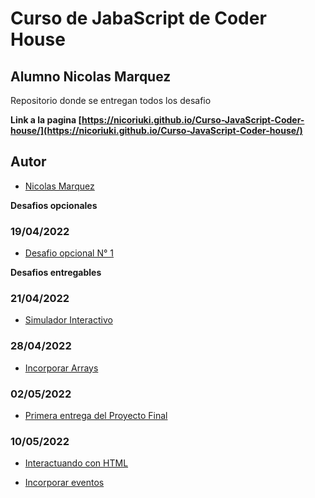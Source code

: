 # Curso de JabaScript de Coder House

## Alumno Nicolas Marquez

Repositorio donde se entregan todos los desafio

**Link a la pagina [https://nicoriuki.github.io/Curso-JavaScript-Coder-house/](https://nicoriuki.github.io/Curso-JavaScript-Coder-house/)**

## Autor

- [Nicolas Marquez](https://github.com/nicoriuki)

**Desafios opcionales**

### **19/04/2022**

- [ Desafio opcional N° 1](https://nicoriuki.github.io/Curso-JavaScript-Coder-house/desafio%20opcional%201/index.html)

**Desafios entregables**

### **21/04/2022**

- [Simulador Interactivo](https://nicoriuki.github.io/Curso-JavaScript-Coder-house/Simulador%20interactivo/index.html)

### **28/04/2022**

- [Incorporar Arrays](https://nicoriuki.github.io/Curso-JavaScript-Coder-house/Incorporar%20Arrays/index.html)

### **02/05/2022**

- [Primera entrega del Proyecto Final](https://nicoriuki.github.io/Curso-JavaScript-Coder-house/Primera%20entrega%20del%20Proyecto%20Final/index.html)

### **10/05/2022**

- [Interactuando con HTML](https://nicoriuki.github.io/Curso-JavaScript-Coder-house/interactuar%20con%20HTML/index.html)

- [ Incorporar eventos](https://nicoriuki.github.io/Curso-JavaScript-Coder-house/Incorporar%eventos/index.html)
